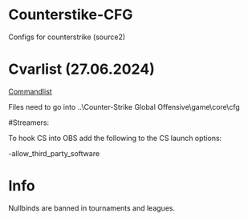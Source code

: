 # Counterstike-CFG
Configs for counterstrike (source2)


# Cvarlist (27.06.2024)
[Commandlist](cvarlist.md)

Files need to go into  ..\Counter-Strike Global Offensive\game\core\cfg

#Streamers: 

To hook CS into OBS add the following to the CS launch options: 

-allow_third_party_software


# Info

Nullbinds are banned in tournaments and leagues. 